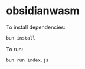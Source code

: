 # obsidianwasm

To install dependencies:

```bash
bun install
```

To run:

```bash
bun run index.js
```